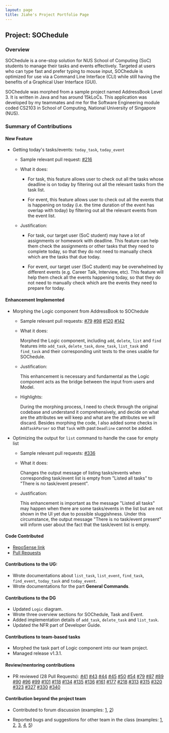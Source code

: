 ```yaml
---
layout: page
title: Jiahe's Project Portfolio Page
---
```


## Project: SOChedule

### Overview

SOChedule is a one-stop solution for NUS School of Computing (SoC) students to manage their tasks and events 
effectively. Targeted at users who can type fast and prefer typing to mouse input, SOChedule is optimized for use via a 
Command Line Interface (CLI) while still having the benefits of a Graphical User Interface (GUI).

SOChedule was morphed from a sample project named AddressBook Level 3. It is written in Java and has around 15kLoCs. 
This application was developed by my teammates and me for the Software Engineering module coded CS2103 in School of 
Computing, National University of Singapore (NUS).

### Summary of Contributions

#### New Feature
* Getting today's tasks/events: `today_task`, `today_event`
    - Sample relevant pull request: [#216](#https://github.com/AY2021S2-CS2103-W16-1/tp/pull/216)
    - What it does: 
        * For task, this feature allows user to check out all the tasks whose deadline is on today by filtering out all
        the relevant tasks from the task list.
          
        * For event, this feature allows user to check out all the events that is happening on today (i.e. the time 
        duration of the event has overlap with today) by filtering out all the relevant events from the event list.
          
    - Justification:
        * For task, our target user (SoC student) may have a lot of assignments or homework with deadline. This feature
        can help them check the assignments or other tasks that they need to complete today, so that they do not need
          to manually check which are the tasks that due today.
          
        * For event, our target user (SoC student) may be overwhelmed by different events (e.g. Career Talk, Interview, 
          etc). This feature will help them check all the events happening today, so that they do not need to manually
          check which are the events they need to prepare for today.
          
    
#### Enhancement Implemented
* Morphing the Logic component from AddressBook to SOChedule
    - Sample relevant pull requests: [#79](#https://github.com/AY2021S2-CS2103-W16-1/tp/pull/79)
    [#98](#https://github.com/AY2021S2-CS2103-W16-1/tp/pull/98)
      [#120](#https://github.com/AY2021S2-CS2103-W16-1/tp/pull/120)
      [#142](#https://github.com/AY2021S2-CS2103-W16-1/tp/pull/142)
      
    - What it does:
      
        Morphed the Logic component, including `add`, `delete`, `list` and `find` features into `add_task`, 
      `delete_task`, `done_task`, `list_task` and `find_task` and their corresponding unit 
      tests to the ones usable for SOChedule.
      
    - Justification:
      
        This enhancement is necessary and fundamental as the Logic component acts as the bridge between the input from 
        users and Model.
      
    - Highlights:
        
        During the morphing process, I need to check through the original codebase and understand it comprehensively, 
        and decide on what are the attributes we will keep and what are the attributes we will discard. Besides 
        morphing the code, I also added some checks in `AddTaskParser` so that `Task` with past `Deadline` cannot be 
        added.
    
  
* Optimizing the output for `list` command to handle the case for empty list
    - Sample relevant pull requests: [#336](#https://github.com/AY2021S2-CS2103-W16-1/tp/pull/336)
    
    - What it does:
    
        Changes the output message of listing tasks/events when corresponding task/event list is empty from "Listed all
        tasks" to "There is no task/event present".
      
    - Justification:
        
        This enhancement is important as the message "Listed all tasks" may happen when there are some tasks/events in 
        the list but are not shown in the UI yet due to possible sluggishness. Under this circumstance, the output 
        message "There is no task/event present" will inform user about the fact that the task/event list is empty.

#### Code Contributed
* [RepoSense link](#https://nus-cs2103-ay2021s2.github.io/tp-dashboard/?search=ljhgab&sort=groupTitle&sortWithin=title&since=2021-02-19&timeframe=commit&mergegroup=&groupSelect=groupByRepos&breakdown=false)
* [Pull Requests](#https://github.com/AY2021S2-CS2103-W16-1/tp/pulls?q=is%3Apr+is%3Aclosed+author%3Aljhgab)

#### Contributions to the UG:
* Wrote documentations about `list_task`, `list_event`, `find_task`, `find_event`, `today_task` and `today_event`.
* Wrote documentations for the part **General Commands**.

#### Contributions to the DG
* Updated `Logic` diagram.
* Wrote three overview sections for SOChedule, Task and Event.
* Added implementation details of `add_task`, `delete_task` and `list_task`.
* Updated the NFR part of Developer Guide.

#### Contributions to team-based tasks
* Morphed the task part of Logic component into our team project.
* Managed release v1.3.1.

#### Review/mentoring contributions
* PR reviewed (28 Pull Requests):
[#41](#https://github.com/AY2021S2-CS2103-W16-1/tp/pull/41)
  [#43](#https://github.com/AY2021S2-CS2103-W16-1/tp/pull/43)
  [#44](#https://github.com/AY2021S2-CS2103-W16-1/tp/pull/44)
  [#45](#https://github.com/AY2021S2-CS2103-W16-1/tp/pull/45)
  [#50](#https://github.com/AY2021S2-CS2103-W16-1/tp/pull/50)
  [#54](#https://github.com/AY2021S2-CS2103-W16-1/tp/pull/54)
  [#79](#https://github.com/AY2021S2-CS2103-W16-1/tp/pull/79)
  [#87](#https://github.com/AY2021S2-CS2103-W16-1/tp/pull/87)
  [#89](#https://github.com/AY2021S2-CS2103-W16-1/tp/pull/89)
  [#90](#https://github.com/AY2021S2-CS2103-W16-1/tp/pull/90)
  [#96](#https://github.com/AY2021S2-CS2103-W16-1/tp/pull/96)
  [#99](#https://github.com/AY2021S2-CS2103-W16-1/tp/pull/99)
  [#101](#https://github.com/AY2021S2-CS2103-W16-1/tp/pull/101)
  [#118](#https://github.com/AY2021S2-CS2103-W16-1/tp/pull/118)
  [#134](#https://github.com/AY2021S2-CS2103-W16-1/tp/pull/134)
  [#135](#https://github.com/AY2021S2-CS2103-W16-1/tp/pull/135)
  [#136](#https://github.com/AY2021S2-CS2103-W16-1/tp/pull/136)
  [#161](#https://github.com/AY2021S2-CS2103-W16-1/tp/pull/161)
  [#177](#https://github.com/AY2021S2-CS2103-W16-1/tp/pull/177)
  [#218](#https://github.com/AY2021S2-CS2103-W16-1/tp/pull/218)
  [#313](#https://github.com/AY2021S2-CS2103-W16-1/tp/pull/313)
  [#315](#https://github.com/AY2021S2-CS2103-W16-1/tp/pull/315)
  [#320](#https://github.com/AY2021S2-CS2103-W16-1/tp/pull/320)
  [#323](#https://github.com/AY2021S2-CS2103-W16-1/tp/pull/323)
  [#327](#https://github.com/AY2021S2-CS2103-W16-1/tp/pull/327)
  [#330](#https://github.com/AY2021S2-CS2103-W16-1/tp/pull/330)
  [#340](#https://github.com/AY2021S2-CS2103-W16-1/tp/pull/340)
  
#### Contribution beyond the project team
  
* Contributed to forum discussion (examples: 
  [1](#https://github.com/nus-cs2103-AY2021S2/forum/issues/49#issuecomment-767235349), 
  [2](#https://github.com/nus-cs2103-AY2021S2/forum/issues/158#issuecomment-781799753))
  
* Reported bugs and suggestions for other team in the class (examples: 
  [1](#https://github.com/AY2021S2-CS2103T-W13-4/tp/issues/120), 
  [2](#https://github.com/AY2021S2-CS2103T-W13-4/tp/issues/121),
  [3](#https://github.com/AY2021S2-CS2103T-W13-4/tp/issues/122),
  [4](#https://github.com/AY2021S2-CS2103T-W13-4/tp/issues/123),
  [5](#https://github.com/AY2021S2-CS2103T-W13-4/tp/issues/126))
  


